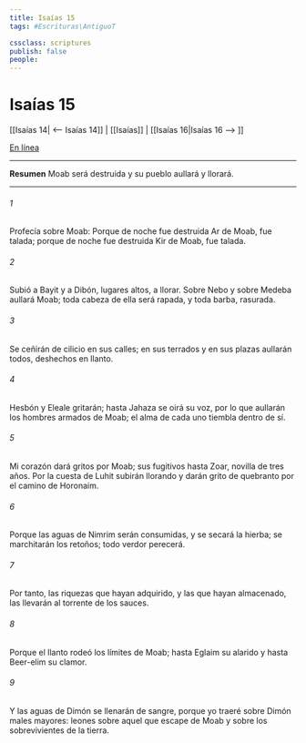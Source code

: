 ```yaml
---
title: Isaías 15
tags: #Escrituras\AntiguoT

cssclass: scriptures
publish: false
people:
---
```


# Isaías 15
[[Isaías 14| <-- Isaías 14]] | [[Isaías]] | [[Isaías 16|Isaías 16 --> ]]

[En línea](https://churchofjesuschrist.org/study/scriptures/ot/isa/15?lang=spa)

---
__Resumen__
Moab será destruida y su pueblo aullará y llorará.

---
###### 1 
Profecía sobre Moab: Porque de noche fue destruida Ar de Moab, fue talada; porque de noche fue destruida Kir de Moab, fue talada.

###### 2 
Subió a Bayit y a Dibón, lugares altos, a llorar. Sobre Nebo y sobre Medeba aullará Moab; toda cabeza de ella será rapada, y toda barba, rasurada.

###### 3 
Se ceñirán de cilicio en sus calles; en sus terrados y en sus plazas aullarán todos, deshechos en llanto.

###### 4 
Hesbón y Eleale gritarán; hasta Jahaza se oirá su voz, por lo que aullarán los hombres armados de Moab; el alma de cada uno tiembla dentro de sí.

###### 5 
Mi corazón dará gritos por Moab; sus fugitivos  hasta Zoar,  novilla de tres años. Por la cuesta de Luhit subirán llorando y darán grito de quebranto por el camino de Horonaim.

###### 6 
Porque las aguas de Nimrim serán consumidas, y se secará la hierba; se marchitarán los retoños; todo verdor perecerá.

###### 7 
Por tanto, las riquezas que hayan adquirido, y las que hayan almacenado, las llevarán al torrente de los sauces.

###### 8 
Porque el llanto rodeó los límites de Moab; hasta Eglaim  su alarido y hasta Beer-elim su clamor.

###### 9 
Y las aguas de Dimón se llenarán de sangre, porque yo traeré sobre Dimón males mayores: leones sobre aquel que escape de Moab y sobre los sobrevivientes de la tierra.

